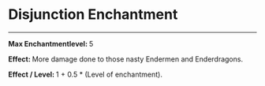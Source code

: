 # Disjunction Enchantment

---

<b> Max Enchantmentlevel: </b> 5

<b> Effect:  </b> More damage done to those nasty Endermen and Enderdragons.

<b> Effect / Level: </b> 1 + 0.5 * (Level of enchantment).
 